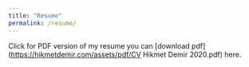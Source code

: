 ```yaml
---
title: "Resume"
permalink: /resume/
---
```


Click for PDF version of my resume
you can [download pdf](https://hikmetdemir.com/assets/pdf/CV Hikmet Demir 2020.pdf) here.
